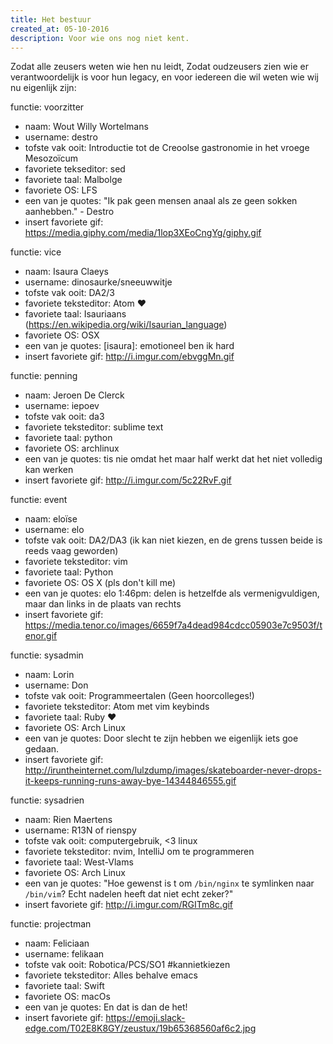 ```yaml
---
title: Het bestuur
created_at: 05-10-2016
description: Voor wie ons nog niet kent.
---
```


Zodat alle zeusers weten wie hen nu leidt,
Zodat oudzeusers zien wie er verantwoordelijk is voor hun legacy,
en voor iedereen die wil weten wie wij nu eigenlijk zijn:

functie: voorzitter

* naam: Wout Willy Wortelmans
* username: destro
* tofste vak ooit: Introductie tot de Creoolse gastronomie in het vroege Mesozoïcum
* favoriete tekseditor: sed
* favoriete taal: Malbolge
* favoriete OS: LFS
* een van je quotes:     "Ik pak geen mensen anaal als ze geen sokken aanhebben." - Destro
* insert favoriete gif: https://media.giphy.com/media/1lop3XEoCngYg/giphy.gif

functie: vice

* naam: Isaura Claeys
* username: dinosaurke/sneeuwwitje
* tofste vak ooit: DA2/3
* favoriete teksteditor: Atom :heart:
* favoriete taal: Isauriaans (https://en.wikipedia.org/wiki/Isaurian_language)
* favoriete OS: OSX
* een van je quotes: [isaura]: emotioneel ben ik hard
* insert favoriete gif: http://i.imgur.com/ebvggMn.gif
 
functie: penning

* naam: Jeroen De Clerck
* username: iepoev
* tofste vak ooit: da3
* favoriete teksteditor: sublime text
* favoriete taal: python
* favoriete OS: archlinux
* een van je quotes: <iepoev> tis nie omdat het maar half werkt dat het niet volledig kan werken
* insert favoriete gif: http://i.imgur.com/5c22RvF.gif
 
functie: event

* naam: eloïse
* username: elo
* tofste vak ooit: DA2/DA3 (ik kan niet kiezen, en de grens tussen beide is reeds vaag geworden)
* favoriete teksteditor: vim
* favoriete taal: Python
* favoriete OS: OS X (pls don't kill me)
* een van je quotes: elo 1:46pm: delen is hetzelfde als vermenigvuldigen, maar dan links in de plaats van rechts 
* insert favoriete gif: https://media.tenor.co/images/6659f7a4dead984cdcc05903e7c9503f/tenor.gif
 
functie: sysadmin

* naam: Lorin
* username: Don
* tofste vak ooit: Programmeertalen (Geen hoorcolleges!)
* favoriete teksteditor: Atom met vim keybinds
* favoriete taal: Ruby :heart:
* favoriete OS: Arch Linux
* een van je quotes: <don> Door slecht te zijn hebben we eigenlijk iets goe gedaan.
* insert favoriete gif: http://iruntheinternet.com/lulzdump/images/skateboarder-never-drops-it-keeps-running-runs-away-bye-14344846555.gif
 
functie: sysadrien

* naam: Rien Maertens
* username: R13N of rienspy
* tofste vak ooit: computergebruik, <3 linux
* favoriete teksteditor: nvim, IntelliJ om te programmeren
* favoriete taal: West-Vlams
* favoriete OS: Arch Linux
* een van je quotes: "Hoe gewenst is t om `/bin/nginx` te symlinken naar `/bin/vim`? Echt nadelen heeft dat niet echt zeker?"
* insert favoriete gif: http://i.imgur.com/RGITm8c.gif
 
functie: projectman

* naam: Feliciaan
* username: felikaan
* tofste vak ooit: Robotica/PCS/SO1 #kannietkiezen
* favoriete teksteditor: Alles behalve emacs
* favoriete taal: Swift
* favoriete OS: macOs
* een van je quotes: En dat is dan de het!
* insert favoriete gif: https://emoji.slack-edge.com/T02E8K8GY/zeustux/19b65368560af6c2.jpg
